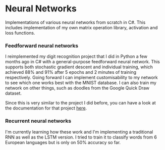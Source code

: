 # Neural Networks
Implementations of various neural networks from scratch in C#. This includes implementation of my own matrix operation library, activation and loss functions.

### Feedforward neural networks
I reimplemented my digit recognition project that I did in Python a few months ago in C# with a general-purpose feedforward neural network.
This supports both stochastic gradient descent and individual training, which achieved 88% and 91% after 5 epochs and 2 minutes of training respectively.
Going forward I can implement customisability to my network to see which one works best with the MNIST database. I can also train my network on other things,
such as doodles from the Google Quick Draw dataset.

Since this is very similar to the project I did before, you can have a look at the documentation for that project [here](https://jamesywu.notion.site/Digit-Recognition-a55f1887d0f14154b3caf80fda85a538?pvs=4).

### Recurrent neural networks
I'm currently learning how these work and I'm implementing a traditional RNN as well as the LSTM version.
I tried to train it to classify words from 6 European languages but is only on 50% accuracy so far.
